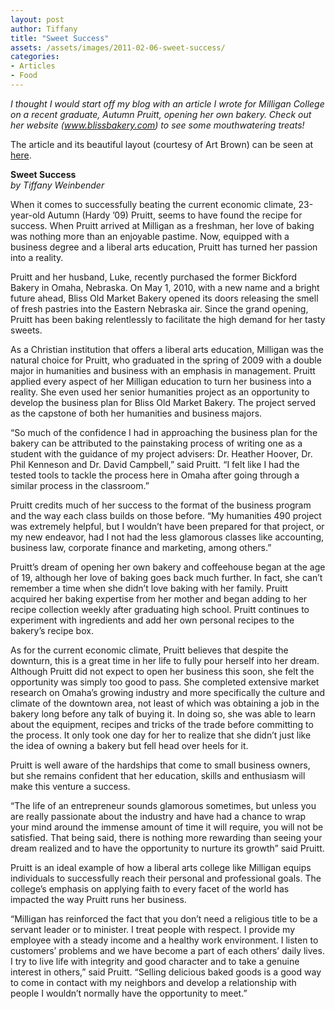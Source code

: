 ```yaml
---
layout: post
author: Tiffany
title: "Sweet Success"
assets: /assets/images/2011-02-06-sweet-success/
categories: 
- Articles
- Food
---
```


_I thought I would start off my blog with an article I wrote for Milligan College on a recent graduate, Autumn Pruitt, opening her own bakery. Check out her website (www.blissbakery.com) to see some mouthwatering treats!_

The article and its beautiful layout (courtesy of Art Brown) can be seen at [here](http://issuu.com/milligancollege/docs/milliganmagazine_su10?mode=embed&layout=http%3A//skin.issuu.com/v/color/layout.xml&backgroundColor=000000&showFlipBtn=true).

**Sweet Success**  
_by Tiffany Weinbender_

When it comes to successfully beating the current economic climate, 23-year-old Autumn (Hardy ’09) Pruitt, seems to have found the recipe for success. When Pruitt arrived at Milligan as a freshman, her love of baking was nothing more than an enjoyable pastime. Now, equipped with a business degree and a liberal arts education, Pruitt has turned her passion into a reality.

Pruitt and her husband, Luke, recently purchased the former Bickford Bakery in Omaha, Nebraska. On May 1, 2010, with a new name and a bright future ahead, Bliss Old Market Bakery opened its doors releasing the smell of fresh pastries into the Eastern Nebraska air. Since the grand opening, Pruitt has been baking relentlessly to facilitate the high demand for her tasty sweets.

As a Christian institution that offers a liberal arts education, Milligan was the natural choice for Pruitt, who graduated in the spring of 2009 with a double major in humanities and business with an emphasis in management. Pruitt applied every aspect of her Milligan education to turn her business into a reality. She even used her senior humanities project as an opportunity to develop the business plan for Bliss Old Market Bakery. The project served as the capstone of both her humanities and business majors.

“So much of the confidence I had in approaching the business plan for the bakery can be attributed to the painstaking process of writing one as a student with the guidance of my project advisers: Dr. Heather Hoover, Dr. Phil Kenneson and Dr. David Campbell,” said Pruitt. “I felt like I had the tested tools to tackle the process here in Omaha after going through a similar process in the classroom.”

Pruitt credits much of her success to the format of the business program and the way each class builds on those before. “My humanities 490 project was extremely helpful, but I wouldn’t have been prepared for that project, or my new endeavor, had I not had the less glamorous classes like accounting, business law, corporate finance and marketing, among others.”

Pruitt’s dream of opening her own bakery and coffeehouse began at the age of 19, although her love of baking goes back much further. In fact, she can’t remember a time when she didn’t love baking with her family. Pruitt acquired her baking expertise from her mother and began adding to her recipe collection weekly after graduating high school. Pruitt continues to experiment with ingredients and add her own personal recipes to the bakery’s recipe box.

As for the current economic climate, Pruitt believes that despite the downturn, this is a great time in her life to fully pour herself into her dream. Although Pruitt did not expect to open her business this soon, she felt the opportunity was simply too good to pass. She completed extensive market research on Omaha’s growing industry and more specifically the culture and climate of the downtown area, not least of which was obtaining a job in the bakery long before any talk of buying it. In doing so, she was able to learn about the equipment, recipes and tricks of the trade before committing to the process. It only took one day for her to realize that she didn’t just like the idea of owning a bakery but fell head over heels for it.

Pruitt is well aware of the hardships that come to small business owners, but she remains confident that her education, skills and enthusiasm will make this venture a success.

“The life of an entrepreneur sounds glamorous sometimes, but unless you are really passionate about the industry and have had a chance to wrap your mind around the immense amount of time it will require, you will not be satisfied. That being said, there is nothing more rewarding than seeing your dream realized and to have the opportunity to nurture its growth” said Pruitt.

Pruitt is an ideal example of how a liberal arts college like Milligan equips individuals to successfully reach their personal and professional goals. The college’s emphasis on applying faith to every facet of the world has impacted the way Pruitt runs her business.

“Milligan has reinforced the fact that you don’t need a religious title to be a servant leader or to minister. I treat people with respect. I provide my employee with a steady income and a healthy work environment. I listen to customers’ problems and we have become a part of each others’ daily lives. I try to live life with integrity and good character and to take a genuine interest in others,” said Pruitt. “Selling delicious baked goods is a good way to come in contact with my neighbors and develop a relationship with people I wouldn’t normally have the opportunity to meet.”
